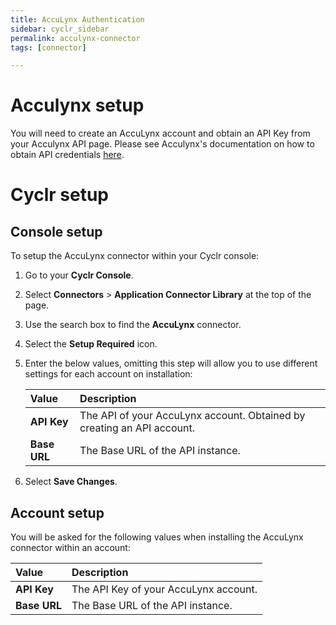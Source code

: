 ```yaml
---
title: AccuLynx Authentication
sidebar: cyclr_sidebar
permalink: acculynx-connector
tags: [connector]

---
```


# Acculynx setup

You will need to create an AccuLynx account and obtain an API Key from your Acculynx API page. Please see Acculynx's documentation on how to obtain API credentials [here](https://api.acculynx.com/api/v1#section/Zapier).

# Cyclr setup

## Console setup

To setup the AccuLynx connector within your Cyclr console:

1. Go to your **Cyclr Console**.

2. Select **Connectors** > **Application Connector Library** at the top of the page.

3. Use the search box to find the **AccuLynx** connector.

4. Select the **Setup Required** icon.

5. Enter the below values, omitting this step will allow you to use different settings for each account on installation:

   | Value        | Description                                                  |
   | :----------- | :----------------------------------------------------------- |
   | **API Key**  | The API of your AccuLynx account. Obtained by creating an API account. |
   | **Base URL** | The Base URL of the API instance.                            |

6. Select **Save Changes**.

## Account setup

You will be asked for the following values when installing the AccuLynx connector within an account:

| Value        | Description                           |
| :----------- | :------------------------------------ |
| **API Key**  | The API Key of your AccuLynx account. |
| **Base URL** | The Base URL of the API instance.     |
